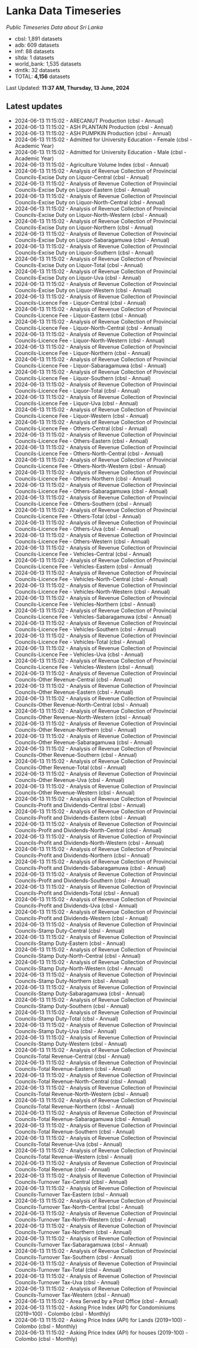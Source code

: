 # Lanka Data Timeseries
*Public Timeseries Data about Sri Lanka*

* cbsl: 1,891 datasets
* adb: 609 datasets
* imf: 88 datasets
* sltda: 1 datasets
* world_bank: 1,535 datasets
* dmtlk: 32 datasets
* TOTAL: **4,156** datasets

Last Updated: **11:37 AM, Thursday, 13 June, 2024**

## Latest updates

* 2024-06-13 11:15:02 - ARECANUT Production (cbsl - Annual)
* 2024-06-13 11:15:02 - ASH PLANTAIN Production (cbsl - Annual)
* 2024-06-13 11:15:02 - ASH PUMPKIN Production (cbsl - Annual)
* 2024-06-13 11:15:02 - Admitted for University Education - Female (cbsl - Academic Year)
* 2024-06-13 11:15:02 - Admitted for University Education - Male (cbsl - Academic Year)
* 2024-06-13 11:15:02 - Agriculture Volume Index (cbsl - Annual)
* 2024-06-13 11:15:02 - Analysis of Revenue Collection of Provincial Councils-Excise Duty on Liquor-Central (cbsl - Annual)
* 2024-06-13 11:15:02 - Analysis of Revenue Collection of Provincial Councils-Excise Duty on Liquor-Eastern (cbsl - Annual)
* 2024-06-13 11:15:02 - Analysis of Revenue Collection of Provincial Councils-Excise Duty on Liquor-North-Central (cbsl - Annual)
* 2024-06-13 11:15:02 - Analysis of Revenue Collection of Provincial Councils-Excise Duty on Liquor-North-Western (cbsl - Annual)
* 2024-06-13 11:15:02 - Analysis of Revenue Collection of Provincial Councils-Excise Duty on Liquor-Northern (cbsl - Annual)
* 2024-06-13 11:15:02 - Analysis of Revenue Collection of Provincial Councils-Excise Duty on Liquor-Sabaragamuwa (cbsl - Annual)
* 2024-06-13 11:15:02 - Analysis of Revenue Collection of Provincial Councils-Excise Duty on Liquor-Southern (cbsl - Annual)
* 2024-06-13 11:15:02 - Analysis of Revenue Collection of Provincial Councils-Excise Duty on Liquor-Total (cbsl - Annual)
* 2024-06-13 11:15:02 - Analysis of Revenue Collection of Provincial Councils-Excise Duty on Liquor-Uva (cbsl - Annual)
* 2024-06-13 11:15:02 - Analysis of Revenue Collection of Provincial Councils-Excise Duty on Liquor-Western (cbsl - Annual)
* 2024-06-13 11:15:02 - Analysis of Revenue Collection of Provincial Councils-Licence Fee - Liquor-Central (cbsl - Annual)
* 2024-06-13 11:15:02 - Analysis of Revenue Collection of Provincial Councils-Licence Fee - Liquor-Eastern (cbsl - Annual)
* 2024-06-13 11:15:02 - Analysis of Revenue Collection of Provincial Councils-Licence Fee - Liquor-North-Central (cbsl - Annual)
* 2024-06-13 11:15:02 - Analysis of Revenue Collection of Provincial Councils-Licence Fee - Liquor-North-Western (cbsl - Annual)
* 2024-06-13 11:15:02 - Analysis of Revenue Collection of Provincial Councils-Licence Fee - Liquor-Northern (cbsl - Annual)
* 2024-06-13 11:15:02 - Analysis of Revenue Collection of Provincial Councils-Licence Fee - Liquor-Sabaragamuwa (cbsl - Annual)
* 2024-06-13 11:15:02 - Analysis of Revenue Collection of Provincial Councils-Licence Fee - Liquor-Southern (cbsl - Annual)
* 2024-06-13 11:15:02 - Analysis of Revenue Collection of Provincial Councils-Licence Fee - Liquor-Total (cbsl - Annual)
* 2024-06-13 11:15:02 - Analysis of Revenue Collection of Provincial Councils-Licence Fee - Liquor-Uva (cbsl - Annual)
* 2024-06-13 11:15:02 - Analysis of Revenue Collection of Provincial Councils-Licence Fee - Liquor-Western (cbsl - Annual)
* 2024-06-13 11:15:02 - Analysis of Revenue Collection of Provincial Councils-Licence Fee - Others-Central (cbsl - Annual)
* 2024-06-13 11:15:02 - Analysis of Revenue Collection of Provincial Councils-Licence Fee - Others-Eastern (cbsl - Annual)
* 2024-06-13 11:15:02 - Analysis of Revenue Collection of Provincial Councils-Licence Fee - Others-North-Central (cbsl - Annual)
* 2024-06-13 11:15:02 - Analysis of Revenue Collection of Provincial Councils-Licence Fee - Others-North-Western (cbsl - Annual)
* 2024-06-13 11:15:02 - Analysis of Revenue Collection of Provincial Councils-Licence Fee - Others-Northern (cbsl - Annual)
* 2024-06-13 11:15:02 - Analysis of Revenue Collection of Provincial Councils-Licence Fee - Others-Sabaragamuwa (cbsl - Annual)
* 2024-06-13 11:15:02 - Analysis of Revenue Collection of Provincial Councils-Licence Fee - Others-Southern (cbsl - Annual)
* 2024-06-13 11:15:02 - Analysis of Revenue Collection of Provincial Councils-Licence Fee - Others-Total (cbsl - Annual)
* 2024-06-13 11:15:02 - Analysis of Revenue Collection of Provincial Councils-Licence Fee - Others-Uva (cbsl - Annual)
* 2024-06-13 11:15:02 - Analysis of Revenue Collection of Provincial Councils-Licence Fee - Others-Western (cbsl - Annual)
* 2024-06-13 11:15:02 - Analysis of Revenue Collection of Provincial Councils-Licence Fee - Vehicles-Central (cbsl - Annual)
* 2024-06-13 11:15:02 - Analysis of Revenue Collection of Provincial Councils-Licence Fee - Vehicles-Eastern (cbsl - Annual)
* 2024-06-13 11:15:02 - Analysis of Revenue Collection of Provincial Councils-Licence Fee - Vehicles-North-Central (cbsl - Annual)
* 2024-06-13 11:15:02 - Analysis of Revenue Collection of Provincial Councils-Licence Fee - Vehicles-North-Western (cbsl - Annual)
* 2024-06-13 11:15:02 - Analysis of Revenue Collection of Provincial Councils-Licence Fee - Vehicles-Northern (cbsl - Annual)
* 2024-06-13 11:15:02 - Analysis of Revenue Collection of Provincial Councils-Licence Fee - Vehicles-Sabaragamuwa (cbsl - Annual)
* 2024-06-13 11:15:02 - Analysis of Revenue Collection of Provincial Councils-Licence Fee - Vehicles-Southern (cbsl - Annual)
* 2024-06-13 11:15:02 - Analysis of Revenue Collection of Provincial Councils-Licence Fee - Vehicles-Total (cbsl - Annual)
* 2024-06-13 11:15:02 - Analysis of Revenue Collection of Provincial Councils-Licence Fee - Vehicles-Uva (cbsl - Annual)
* 2024-06-13 11:15:02 - Analysis of Revenue Collection of Provincial Councils-Licence Fee - Vehicles-Western (cbsl - Annual)
* 2024-06-13 11:15:02 - Analysis of Revenue Collection of Provincial Councils-Other Revenue-Central (cbsl - Annual)
* 2024-06-13 11:15:02 - Analysis of Revenue Collection of Provincial Councils-Other Revenue-Eastern (cbsl - Annual)
* 2024-06-13 11:15:02 - Analysis of Revenue Collection of Provincial Councils-Other Revenue-North-Central (cbsl - Annual)
* 2024-06-13 11:15:02 - Analysis of Revenue Collection of Provincial Councils-Other Revenue-North-Western (cbsl - Annual)
* 2024-06-13 11:15:02 - Analysis of Revenue Collection of Provincial Councils-Other Revenue-Northern (cbsl - Annual)
* 2024-06-13 11:15:02 - Analysis of Revenue Collection of Provincial Councils-Other Revenue-Sabaragamuwa (cbsl - Annual)
* 2024-06-13 11:15:02 - Analysis of Revenue Collection of Provincial Councils-Other Revenue-Southern (cbsl - Annual)
* 2024-06-13 11:15:02 - Analysis of Revenue Collection of Provincial Councils-Other Revenue-Total (cbsl - Annual)
* 2024-06-13 11:15:02 - Analysis of Revenue Collection of Provincial Councils-Other Revenue-Uva (cbsl - Annual)
* 2024-06-13 11:15:02 - Analysis of Revenue Collection of Provincial Councils-Other Revenue-Western (cbsl - Annual)
* 2024-06-13 11:15:02 - Analysis of Revenue Collection of Provincial Councils-Profit and Dividends-Central (cbsl - Annual)
* 2024-06-13 11:15:02 - Analysis of Revenue Collection of Provincial Councils-Profit and Dividends-Eastern (cbsl - Annual)
* 2024-06-13 11:15:02 - Analysis of Revenue Collection of Provincial Councils-Profit and Dividends-North-Central (cbsl - Annual)
* 2024-06-13 11:15:02 - Analysis of Revenue Collection of Provincial Councils-Profit and Dividends-North-Western (cbsl - Annual)
* 2024-06-13 11:15:02 - Analysis of Revenue Collection of Provincial Councils-Profit and Dividends-Northern (cbsl - Annual)
* 2024-06-13 11:15:02 - Analysis of Revenue Collection of Provincial Councils-Profit and Dividends-Sabaragamuwa (cbsl - Annual)
* 2024-06-13 11:15:02 - Analysis of Revenue Collection of Provincial Councils-Profit and Dividends-Southern (cbsl - Annual)
* 2024-06-13 11:15:02 - Analysis of Revenue Collection of Provincial Councils-Profit and Dividends-Total (cbsl - Annual)
* 2024-06-13 11:15:02 - Analysis of Revenue Collection of Provincial Councils-Profit and Dividends-Uva (cbsl - Annual)
* 2024-06-13 11:15:02 - Analysis of Revenue Collection of Provincial Councils-Profit and Dividends-Western (cbsl - Annual)
* 2024-06-13 11:15:02 - Analysis of Revenue Collection of Provincial Councils-Stamp Duty-Central (cbsl - Annual)
* 2024-06-13 11:15:02 - Analysis of Revenue Collection of Provincial Councils-Stamp Duty-Eastern (cbsl - Annual)
* 2024-06-13 11:15:02 - Analysis of Revenue Collection of Provincial Councils-Stamp Duty-North-Central (cbsl - Annual)
* 2024-06-13 11:15:02 - Analysis of Revenue Collection of Provincial Councils-Stamp Duty-North-Western (cbsl - Annual)
* 2024-06-13 11:15:02 - Analysis of Revenue Collection of Provincial Councils-Stamp Duty-Northern (cbsl - Annual)
* 2024-06-13 11:15:02 - Analysis of Revenue Collection of Provincial Councils-Stamp Duty-Sabaragamuwa (cbsl - Annual)
* 2024-06-13 11:15:02 - Analysis of Revenue Collection of Provincial Councils-Stamp Duty-Southern (cbsl - Annual)
* 2024-06-13 11:15:02 - Analysis of Revenue Collection of Provincial Councils-Stamp Duty-Total (cbsl - Annual)
* 2024-06-13 11:15:02 - Analysis of Revenue Collection of Provincial Councils-Stamp Duty-Uva (cbsl - Annual)
* 2024-06-13 11:15:02 - Analysis of Revenue Collection of Provincial Councils-Stamp Duty-Western (cbsl - Annual)
* 2024-06-13 11:15:02 - Analysis of Revenue Collection of Provincial Councils-Total Revenue-Central (cbsl - Annual)
* 2024-06-13 11:15:02 - Analysis of Revenue Collection of Provincial Councils-Total Revenue-Eastern (cbsl - Annual)
* 2024-06-13 11:15:02 - Analysis of Revenue Collection of Provincial Councils-Total Revenue-North-Central (cbsl - Annual)
* 2024-06-13 11:15:02 - Analysis of Revenue Collection of Provincial Councils-Total Revenue-North-Western (cbsl - Annual)
* 2024-06-13 11:15:02 - Analysis of Revenue Collection of Provincial Councils-Total Revenue-Northern (cbsl - Annual)
* 2024-06-13 11:15:02 - Analysis of Revenue Collection of Provincial Councils-Total Revenue-Sabaragamuwa (cbsl - Annual)
* 2024-06-13 11:15:02 - Analysis of Revenue Collection of Provincial Councils-Total Revenue-Southern (cbsl - Annual)
* 2024-06-13 11:15:02 - Analysis of Revenue Collection of Provincial Councils-Total Revenue-Uva (cbsl - Annual)
* 2024-06-13 11:15:02 - Analysis of Revenue Collection of Provincial Councils-Total Revenue-Western (cbsl - Annual)
* 2024-06-13 11:15:02 - Analysis of Revenue Collection of Provincial Councils-Total Revenue (cbsl - Annual)
* 2024-06-13 11:15:02 - Analysis of Revenue Collection of Provincial Councils-Turnover Tax-Central (cbsl - Annual)
* 2024-06-13 11:15:02 - Analysis of Revenue Collection of Provincial Councils-Turnover Tax-Eastern (cbsl - Annual)
* 2024-06-13 11:15:02 - Analysis of Revenue Collection of Provincial Councils-Turnover Tax-North-Central (cbsl - Annual)
* 2024-06-13 11:15:02 - Analysis of Revenue Collection of Provincial Councils-Turnover Tax-North-Western (cbsl - Annual)
* 2024-06-13 11:15:02 - Analysis of Revenue Collection of Provincial Councils-Turnover Tax-Northern (cbsl - Annual)
* 2024-06-13 11:15:02 - Analysis of Revenue Collection of Provincial Councils-Turnover Tax-Sabaragamuwa (cbsl - Annual)
* 2024-06-13 11:15:02 - Analysis of Revenue Collection of Provincial Councils-Turnover Tax-Southern (cbsl - Annual)
* 2024-06-13 11:15:02 - Analysis of Revenue Collection of Provincial Councils-Turnover Tax-Total (cbsl - Annual)
* 2024-06-13 11:15:02 - Analysis of Revenue Collection of Provincial Councils-Turnover Tax-Uva (cbsl - Annual)
* 2024-06-13 11:15:02 - Analysis of Revenue Collection of Provincial Councils-Turnover Tax-Western (cbsl - Annual)
* 2024-06-13 11:15:02 - Area Served by a Post Office (cbsl - Annual)
* 2024-06-13 11:15:02 - Asking Price Index (API) for Condominiums (2019=100) - Colombo (cbsl - Monthly)
* 2024-06-13 11:15:02 - Asking Price Index (API) for Lands (2019=100) - Colombo (cbsl - Monthly)
* 2024-06-13 11:15:02 - Asking Price Index (API) for houses (2019-100) - Colombo (cbsl - Monthly)